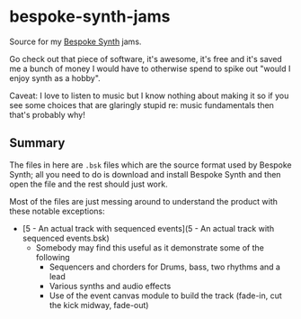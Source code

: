 # bespoke-synth-jams

Source for my [Bespoke Synth](bespokesynth.com) jams.

Go check out that piece of software, it's awesome, it's free and it's saved me a bunch of money I would have to otherwise spend to spike out "would I enjoy synth as a hobby".

Caveat: I love to listen to music but I know nothing about making it so if you see some choices that are glaringly stupid re: music fundamentals then that's probably why!

## Summary

The files in here are `.bsk` files which are the source format used by Bespoke Synth; all you need to do is download and install Bespoke Synth and then open the file and the rest should just work.

Most of the files are just messing around to understand the product with these notable exceptions:

- [5 - An actual track with sequenced events](5 - An actual track with sequenced events.bsk)
  - Somebody may find this useful as it demonstrate some of the following
    - Sequencers and chorders for Drums, bass, two rhythms and a lead
    - Various synths and audio effects
    - Use of the event canvas module to build the track (fade-in, cut the kick midway, fade-out)
